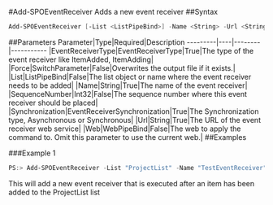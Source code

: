 #Add-SPOEventReceiver
Adds a new event receiver
##Syntax
```powershell
Add-SPOEventReceiver [-List <ListPipeBind>] -Name <String> -Url <String> -EventReceiverType <EventReceiverType> -Synchronization <EventReceiverSynchronization> [-SequenceNumber <Int32>] [-Force [<SwitchParameter>]] [-Web <WebPipeBind>]
```


##Parameters
Parameter|Type|Required|Description
---------|----|--------|-----------
|EventReceiverType|EventReceiverType|True|The type of the event receiver like ItemAdded, ItemAdding|
|Force|SwitchParameter|False|Overwrites the output file if it exists.|
|List|ListPipeBind|False|The list object or name where the event receiver needs to be added|
|Name|String|True|The name of the event receiver|
|SequenceNumber|Int32|False|The sequence number where this event receiver should be placed|
|Synchronization|EventReceiverSynchronization|True|The Synchronization type, Asynchronous or Synchronous|
|Url|String|True|The URL of the event receiver web service|
|Web|WebPipeBind|False|The web to apply the command to. Omit this parameter to use the current web.|
##Examples

###Example 1
```powershell
PS:> Add-SPOEventReceiver -List "ProjectList" -Name "TestEventReceiver" -Url https://yourserver.azurewebsites.net/eventreceiver.svc -EventReceiverType ItemAdded -Synchronization Asynchronous
```
This will add a new event receiver that is executed after an item has been added to the ProjectList list
